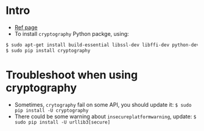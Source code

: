 # Intro
- [Ref page](https://cryptography.io/en/latest/)
- To install `cryptography` Python packge, using:
```bash
$ sudo apt-get install build-essential libssl-dev libffi-dev python-dev
$ sudo pip install cryptography
```

# Troubleshoot when using cryptography
- Sometimes, `crytography` fail on some API, you should update it: `$ sudo pip install -U cryptography`
- There could be some warning about `insecureplatformwarning`, update: `$ sudo pip install -U urllib3[secure]`
